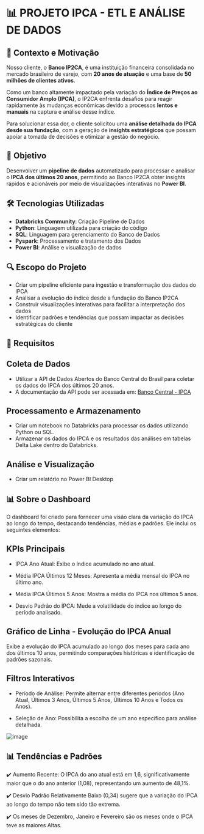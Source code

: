 # 📊 PROJETO IPCA - ETL E ANÁLISE DE DADOS  

## 📌 Contexto e Motivação  

Nosso cliente, o **Banco IP2CA**, é uma instituição financeira consolidada no mercado brasileiro de varejo, com **20 anos de atuação** e uma base de **50 milhões de clientes ativos**.  

Como um banco altamente impactado pela variação do **Índice de Preços ao Consumidor Amplo (IPCA)**, o IP2CA enfrenta desafios para reagir rapidamente às mudanças econômicas devido a processos **lentos e manuais** na captura e análise desse índice.  

Para solucionar essa dor, o cliente solicitou uma **análise detalhada do IPCA desde sua fundação**, com a geração de **insights estratégicos** que possam apoiar a tomada de decisões e otimizar a gestão do negócio.  

## 🎯 Objetivo  

Desenvolver um **pipeline de dados** automatizado para processar e analisar o **IPCA dos últimos 20 anos**, permitindo ao Banco IP2CA obter insights rápidos e acionáveis por meio de visualizações interativas no **Power BI**.  

## 🛠️ Tecnologias Utilizadas  

- **Databricks Community**: Criação Pipeline de Dados
- **Python**: Linguagem utilizada para criação do código
- **SQL**: Linguagem para gerenciamento do Banco de Dados
- **Pyspark**: Processamento e tratamento dos Dados
- **Power BI**: Análise e visualização de dados  

## 🔍 Escopo do Projeto  

- Criar um pipeline eficiente para ingestão e transformação dos dados do IPCA  
- Analisar a evolução do índice desde a fundação do Banco IP2CA  
- Construir visualizações interativas para facilitar a interpretação dos dados  
- Identificar padrões e tendências que possam impactar as decisões estratégicas do cliente  

## 📌 Requisitos

## Coleta de Dados

  - Utilizar a API de Dados Abertos do Banco Central do Brasil para coletar os dados do IPCA dos últimos 20 anos.
  - A documentação da API pode ser acessada em: [Banco Central - IPCA](https://dadosabertos.bcb.gov.br/dataset/10844-indice-de-precos-ao-consumidor-amplo-ipca---servicos/resource/c0980df7-ad92-47af-b71c-790825f4710a)
  
## Processamento e Armazenamento

  - Criar um notebook no Databricks para processar os dados utilizando Python ou SQL.
  - Armazenar os dados do IPCA e os resultados das análises em tabelas Delta Lake dentro do Databricks.
  
## Análise e Visualização

  - Criar um relatório no Power BI Desktop


## 📊 Sobre o Dashboard

   O dashboard foi criado para fornecer uma visão clara da variação do IPCA ao longo do tempo, destacando tendências, médias e padrões. Ele inclui os seguintes elementos:

## KPIs Principais

 - IPCA Ano Atual: Exibe o índice acumulado no ano atual.
   
 - Média IPCA Últimos 12 Meses: Apresenta a média mensal do IPCA no último ano.
   
 - Média IPCA Últimos 5 Anos: Mostra a média do IPCA nos últimos 5 anos.
   
 - Desvio Padrão do IPCA: Mede a volatilidade do índice ao longo do período analisado.

## Gráfico de Linha - Evolução do IPCA Anual

   Exibe a evolução do IPCA acumulado ao longo dos meses para cada ano dos últimos 10 anos, permitindo comparações históricas e identificação de padrões sazonais.

## Filtros Interativos

 - Período de Análise: Permite alternar entre diferentes períodos (Ano Atual, Últimos 3 Anos, Últimos 5 Anos, Últimos 10 Anos e Todos os Anos).
   
 - Seleção de Ano: Possibilita a escolha de um ano específico para análise detalhada.

![image](https://github.com/user-attachments/assets/f457cb90-b221-4a00-83cb-00d2f5b9dad8)


## 📊 Tendências e Padrões

✔️ Aumento Recente: O IPCA do ano atual está em 1,6, significativamente maior que o do ano anterior (1,08), representando um aumento de 48,1%.

✔️ Desvio Padrão Relativamente Baixo (0,34) sugere que a variação do IPCA ao longo do tempo não tem sido tão extrema.

✔️ Os meses de Dezembro, Janeiro e Fevereiro são os meses onde o IPCA teve as maiores Altas. 

